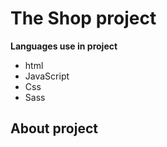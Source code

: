 # The Shop project
**Languages use in project**
* html
* JavaScript
* Css
* Sass
## About project 


